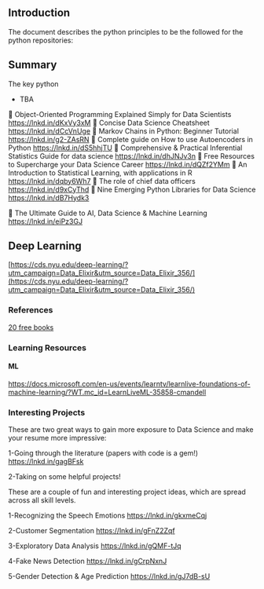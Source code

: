 ## Introduction
The document describes the python principles to be the followed for the python repositories:

## Summary

The key python 

- TBA

📌 Object-Oriented Programming Explained Simply for Data Scientists
https://lnkd.in/dKxVy3xM
📌 Concise Data Science Cheatsheet
https://lnkd.in/dCcVnUge
📌 Markov Chains in Python: Beginner Tutorial
https://lnkd.in/g2-ZAsRN
📌 Complete guide on How to use Autoencoders in Python
https://lnkd.in/dS5hhjTU
📌 Comprehensive & Practical Inferential Statistics Guide for data science
https://lnkd.in/dhJNJv3n
📌 Free Resources to Supercharge your Data Science Career
https://lnkd.in/dQZf2YMm
📌 An Introduction to Statistical Learning, with applications in R
https://lnkd.in/dqby6Wh7
📌 The role of chief data officers
https://lnkd.in/d9xCyThd
📌 Nine Emerging Python Libraries for Data Science
https://lnkd.in/dB7Hydk3

💙 The Ultimate Guide to AI, Data Science & Machine Learning
https://lnkd.in/eiPz3GJ

## Deep Learning

[https://cds.nyu.edu/deep-learning/?utm_campaign=Data_Elixir&utm_source=Data_Elixir_356/](https://cds.nyu.edu/deep-learning/?utm_campaign=Data_Elixir&utm_source=Data_Elixir_356/)


### References

[20 free books](https://www.linkedin.com/pulse/free-data-science-books-20-steve-nouri/)
### Learning Resources 

#### ML

https://docs.microsoft.com/en-us/events/learntv/learnlive-foundations-of-machine-learning/?WT.mc_id=LearnLiveML-35858-cmandell

### Interesting Projects

These are two great ways to gain more exposure to Data Science and make your resume more impressive:

1-Going through the literature (papers with code is a gem!) https://lnkd.in/gagBFsk

2-Taking on some helpful projects!

These are a couple of fun and interesting project ideas, which are spread across all skill levels.

1-Recognizing the Speech Emotions
https://lnkd.in/gkxmeCqj

2-Customer Segmentation
https://lnkd.in/gFnZ2Zqf

3-Exploratory Data Analysis
https://lnkd.in/gQMF-tJq

4-Fake News Detection https://lnkd.in/gCrpNxnJ

5-Gender Detection & Age Prediction
https://lnkd.in/gJ7dB-sU
